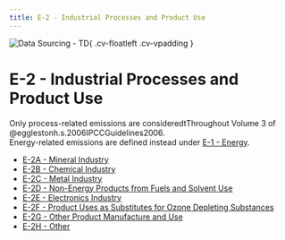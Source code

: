 ```yaml
---
title: E-2 - Industrial Processes and Product Use
---
```


![Data Sourcing - TD](/images/icon_mitigation_compendium.svg){ .cv-floatleft .cv-vpadding } 
<h1 class="cv-h2">E-2 - Industrial Processes and Product Use</h1>


Only process-related emissions are consideredtThroughout Volume 3 of @egglestonh.s.2006IPCCGuidelines2006.  
Energy-related emissions are defined instead under [E-1 - Energy](/2-ipcc-mitigation-options/ipcc-2019-emissions/1-energy/index.md).


- [E-2A - Mineral Industry](/2-ipcc-mitigation-options/ipcc-2019-emissions/2-ippu/2a-mineral-industry/index.md)
- [E-2B - Chemical Industry](/2-ipcc-mitigation-options/ipcc-2019-emissions/2-ippu/2b-chemical-industry/index.md)
- [E-2C - Metal Industry](/2-ipcc-mitigation-options/ipcc-2019-emissions/2-ippu/2c-metal-industry/index.md)
- [E-2D - Non-Energy Products from Fuels and Solvent Use](/2-ipcc-mitigation-options/ipcc-2019-emissions/2-ippu/2d-non-energy-products/index.md)
- [E-2E - Electronics Industry](/2-ipcc-mitigation-options/ipcc-2019-emissions/2-ippu/2e-electronics-industry/index.md)
- [E-2F - Product Uses as Substitutes for Ozone Depleting Substances](/2-ipcc-mitigation-options/ipcc-2019-emissions/2-ippu/2f-product-uses-substitutes/index.md)
- [E-2G - Other Product Manufacture and Use](/2-ipcc-mitigation-options/ipcc-2019-emissions/2-ippu/2g-other-product-manufacture-use/index.md)
- [E-2H - Other](/2-ipcc-mitigation-options/ipcc-2019-emissions/2-ippu/2h-other/index.md)






